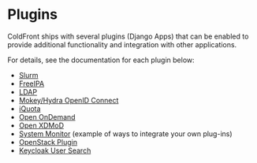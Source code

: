 # Plugins

ColdFront ships with several plugins (Django Apps) that can be enabled to
provide additional functionality and integration with other applications.

For details, see the documentation for each plugin below:

- [Slurm](https://github.com/ubccr/coldfront/tree/master/coldfront/plugins/slurm)
- [FreeIPA](https://github.com/ubccr/coldfront/tree/master/coldfront/plugins/freeipa)
- [LDAP](https://github.com/ubccr/coldfront/tree/master/coldfront/plugins/ldap_user_search)
- [Mokey/Hydra OpenID Connect](https://github.com/ubccr/coldfront/tree/master/coldfront/plugins/mokey_oidc)
- [iQuota](https://github.com/ubccr/coldfront/tree/master/coldfront/plugins/iquota)
- [Open OnDemand](https://github.com/ubccr/coldfront/tree/master/coldfront/plugins/ondemand)
- [Open XDMoD](https://github.com/ubccr/coldfront/tree/master/coldfront/plugins/xdmod)
- [System Monitor](https://github.com/ubccr/coldfront/tree/master/coldfront/plugins/system_monitor) (example of ways to integrate your own plug-ins)
- [OpenStack Plugin](https://github.com/nerc-project/coldfront-plugin-openstack)
- [Keycloak User Search](https://github.com/nerc-project/coldfront-plugin-keycloak)
